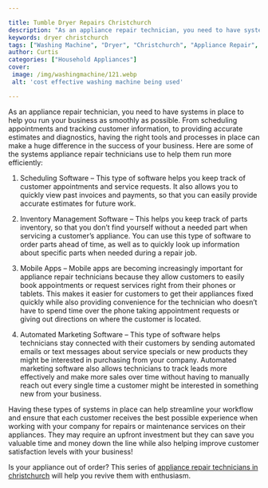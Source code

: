 ```yaml
---

title: Tumble Dryer Repairs Christchurch
description: "As an appliance repair technician, you need to have systems in place to help you run your business as smoothly as possible. From s...check it out to learn"
keywords: dryer christchurch
tags: ["Washing Machine", "Dryer", "Christchurch", "Appliance Repair", "Laundry Appliances"]
author: Curtis
categories: ["Household Appliances"]
cover: 
 image: /img/washingmachine/121.webp
 alt: 'cost effective washing machine being used'

---
```


As an appliance repair technician, you need to have systems in place to help you run your business as smoothly as possible. From scheduling appointments and tracking customer information, to providing accurate estimates and diagnostics, having the right tools and processes in place can make a huge difference in the success of your business. Here are some of the systems appliance repair technicians use to help them run more efficiently:

1. Scheduling Software – This type of software helps you keep track of customer appointments and service requests. It also allows you to quickly view past invoices and payments, so that you can easily provide accurate estimates for future work.

2. Inventory Management Software – This helps you keep track of parts inventory, so that you don’t find yourself without a needed part when servicing a customer’s appliance. You can use this type of software to order parts ahead of time, as well as to quickly look up information about specific parts when needed during a repair job.

3. Mobile Apps – Mobile apps are becoming increasingly important for appliance repair technicians because they allow customers to easily book appointments or request services right from their phones or tablets. This makes it easier for customers to get their appliances fixed quickly while also providing convenience for the technician who doesn’t have to spend time over the phone taking appointment requests or giving out directions on where the customer is located. 

4. Automated Marketing Software – This type of software helps technicians stay connected with their customers by sending automated emails or text messages about service specials or new products they might be interested in purchasing from your company. Automated marketing software also allows technicians to track leads more effectively and make more sales over time without having to manually reach out every single time a customer might be interested in something new from your business. 

Having these types of systems in place can help streamline your workflow and ensure that each customer receives the best possible experience when working with your company for repairs or maintenance services on their appliances. They may require an upfront investment but they can save you valuable time and money down the line while also helping improve customer satisfaction levels with your business!

Is your appliance out of order? This series of <a href="/pages/appliance-repair-technicians/new-zealand/christchurch/">appliance repair technicians in christchurch</a> will help you revive them with enthusiasm.